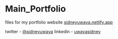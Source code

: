 # Main_Portfolio

files for my portfolio website
[sidneyuwaya.netlify.app](https://www.sidneyuwaya.netlify.app)

twitter - [@sidneyuwaya](https://www.twitter.com/sidneyuwaya)
linkedin - [uwayasidney](https://www.linkedin.com/in/uwayasidney)
